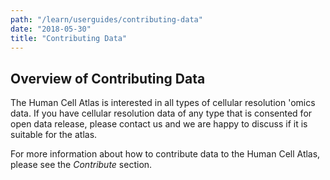 ```yaml
---
path: "/learn/userguides/contributing-data"
date: "2018-05-30"
title: "Contributing Data"
---
```


## Overview of Contributing Data

The Human Cell Atlas is interested in all types of cellular resolution 'omics data. If you have cellular resolution data of any type that is consented for open data release, please contact us and we are happy to discuss if it is suitable for the atlas.

For more information about how to contribute data to the Human Cell Atlas, please see the *Contribute* section.
